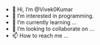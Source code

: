- 👋 Hi, I’m @Vivek0Kumar
- 👀 I’m interested in programming.
- 🌱 I’m currently learning ...
- 💞️ I’m looking to collaborate on ...
- 📫 How to reach me ...

<!---
Vivek0Kumar/Vivek0Kumar is a ✨ special ✨ repository because its `README.md` (this file) appears on your GitHub profile.
You can click the Preview link to take a look at your changes.
--->
